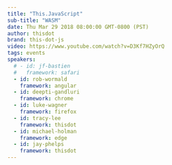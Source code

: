 ```yaml
---
title: "This.JavaScript"
sub-title: "WASM"
date: Thu Mar 29 2018 08:00:00 GMT-0800 (PST)
author: thisdot
brand: this-dot-js
video: https://www.youtube.com/watch?v=D3Kf7HZyOrQ
tags: events
speakers:
  # - id: jf-bastien
  #   framework: safari
  - id: rob-wormald
    framework: angular
  - id: deepti-gandluri
    framework: chrome
  - id: luke-wagner
    framework: firefox
  - id: tracy-lee
    framework: thisdot
  - id: michael-holman
    framework: edge
  - id: jay-phelps
    framework: thisdot
---
```

